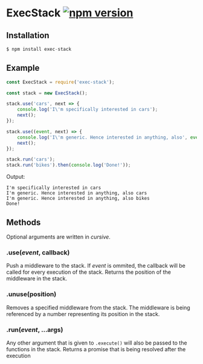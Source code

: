 # ExecStack [![npm version](https://badge.fury.io/js/exec-stack.svg)](https://badge.fury.io/js/exec-stack)


## <a name="installation"></a> Installation
```javascript
$ npm install exec-stack
```

## <a name="example"></a> Example
```javascript
const ExecStack = require('exec-stack');
```

```javascript
const stack = new ExecStack();

stack.use('cars', next => {
	console.log('I\'m specifically interested in cars');
	next();
});

stack.use((event, next) => {
	console.log('I\'m generic. Hence interested in anything, also', event);
	next();
});

stack.run('cars');
stack.run('bikes').then(console.log('Done!'));
```

Output:
```
I'm specifically interested in cars
I'm generic. Hence interested in anything, also cars
I'm generic. Hence interested in anything, also bikes
Done!
```

## <a name="methods"></a> Methods
Optional arguments are written in *cursive*.

### <a name="method-push"></a> .use(*event*, callback)
Push a middleware to the stack. If *event* is ommited, the callback will be called for every execution of the stack.
Returns the position of the middleware in the stack.

### <a name="method-remove"></a> .unuse(position)
Removes a specified middleware from the stack.
The middleware is being referenced by a number representing its position in the stack.

### <a name="method-execute"></a> .run(*event*, ...args)
Any other argument that is given to `.execute()` will also be passed to the functions in the stack.
Returns a promise that is being resolved after the execution
